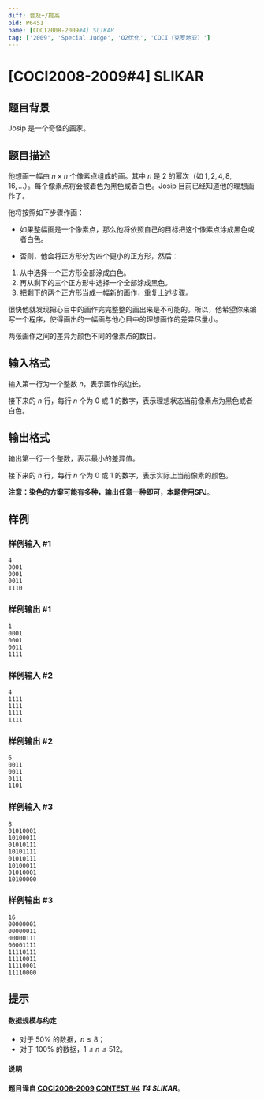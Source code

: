 ```yaml
---
diff: 普及+/提高
pid: P6451
name: [COCI2008-2009#4] SLIKAR
tag: ['2009', 'Special Judge', 'O2优化', 'COCI（克罗地亚）']
---
```

# [COCI2008-2009#4] SLIKAR
## 题目背景

Josip 是一个奇怪的画家。
## 题目描述

他想画一幅由 $n\times n$ 个像素点组成的画。其中 $n$ 是 $2$ 的幂次（如 $1,2,4,8,16,\dots$）。每个像素点将会被着色为黑色或者白色。Josip 目前已经知道他的理想画作了。

他将按照如下步骤作画：

- 如果整幅画是一个像素点，那么他将依照自己的目标把这个像素点涂成黑色或者白色。

- 否则，他会将正方形分为四个更小的正方形，然后：

1. 从中选择一个正方形全部涂成白色。
1. 再从剩下的三个正方形中选择一个全部涂成黑色。
1. 把剩下的两个正方形当成一幅新的画作，重复上述步骤。

很快他就发现把心目中的画作完完整整的画出来是不可能的。所以，他希望你来编写一个程序，使得画出的一幅画与他心目中的理想画作的差异尽量小。

两张画作之间的差异为颜色不同的像素点的数目。
## 输入格式

输入第一行为一个整数 $n$，表示画作的边长。

接下来的 $n$ 行，每行 $n$ 个为 $0$ 或 $1$ 的数字，表示理想状态当前像素点为黑色或者白色。
## 输出格式

输出第一行一个整数，表示最小的差异值。

接下来的 $n$ 行，每行 $n$ 个为 $0$ 或 $1$ 的数字，表示实际上当前像素的颜色。

**注意：染色的方案可能有多种，输出任意一种即可，本题使用SPJ**。
## 样例

### 样例输入 #1
```
4
0001
0001
0011
1110
```
### 样例输出 #1
```
1
0001
0001
0011
1111
```
### 样例输入 #2
```
4
1111
1111
1111
1111
```
### 样例输出 #2
```
6
0011
0011
0111
1101
```
### 样例输入 #3
```
8
01010001
10100011
01010111
10101111
01010111
10100011
01010001
10100000
```
### 样例输出 #3
```
16
00000001
00000011
00000111
00001111
11110111
11110011
11110001
11110000
```
## 提示

#### 数据规模与约定

- 对于 $50\%$ 的数据，$n\le 8$；
- 对于 $100\%$ 的数据，$1\le n\le 512$。

#### 说明

**题目译自 [COCI2008-2009](https://hsin.hr/coci/archive/2008_2009/) [CONTEST #4](https://hsin.hr/coci/archive/2008_2009/contest4_tasks.pdf) *T4 SLIKAR***。
